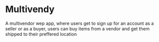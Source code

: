 # Multivendy
A multivendor wep app, where users get to sign up for an account as a seller or as a buyer, users can buy items from a vendor and get them shipped to their preffered location
